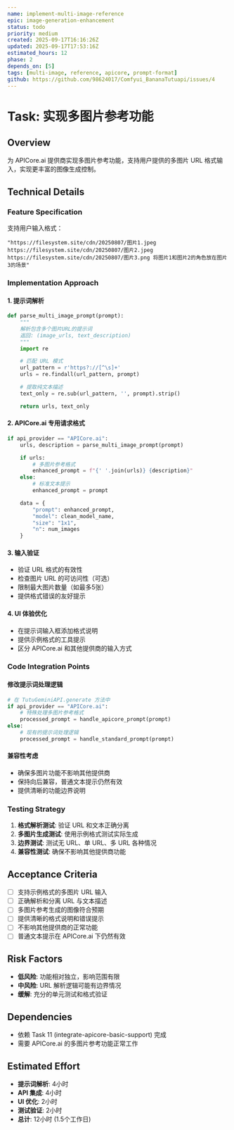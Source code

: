 ```yaml
---
name: implement-multi-image-reference
epic: image-generation-enhancement
status: todo
priority: medium
created: 2025-09-17T16:16:26Z
updated: 2025-09-17T17:53:16Z
estimated_hours: 12
phase: 2
depends_on: [5]
tags: [multi-image, reference, apicore, prompt-format]
github: https://github.com/98624017/Comfyui_BananaTutuapi/issues/4
---
```


# Task: 实现多图片参考功能

## Overview
为 APICore.ai 提供商实现多图片参考功能，支持用户提供的多图片 URL 格式输入，实现更丰富的图像生成控制。

## Technical Details

### Feature Specification
支持用户输入格式：
```
"https://filesystem.site/cdn/20250807/图片1.jpeg https://filesystem.site/cdn/20250807/图片2.jpeg https://filesystem.site/cdn/20250807/图片3.png 将图片1和图片2的角色放在图片3的场景"
```

### Implementation Approach

#### 1. 提示词解析
```python
def parse_multi_image_prompt(prompt):
    """
    解析包含多个图片URL的提示词
    返回: (image_urls, text_description)
    """
    import re

    # 匹配 URL 模式
    url_pattern = r'https?://[^\s]+'
    urls = re.findall(url_pattern, prompt)

    # 提取纯文本描述
    text_only = re.sub(url_pattern, '', prompt).strip()

    return urls, text_only
```

#### 2. APICore.ai 专用请求格式
```python
if api_provider == "APICore.ai":
    urls, description = parse_multi_image_prompt(prompt)

    if urls:
        # 多图片参考格式
        enhanced_prompt = f"{' '.join(urls)} {description}"
    else:
        # 标准文本提示
        enhanced_prompt = prompt

    data = {
        "prompt": enhanced_prompt,
        "model": clean_model_name,
        "size": "1x1",
        "n": num_images
    }
```

#### 3. 输入验证
- 验证 URL 格式的有效性
- 检查图片 URL 的可访问性（可选）
- 限制最大图片数量（如最多5张）
- 提供格式错误的友好提示

#### 4. UI 体验优化
- 在提示词输入框添加格式说明
- 提供示例格式的工具提示
- 区分 APICore.ai 和其他提供商的输入方式

### Code Integration Points

#### 修改提示词处理逻辑
```python
# 在 TutuGeminiAPI.generate 方法中
if api_provider == "APICore.ai":
    # 特殊处理多图片参考格式
    processed_prompt = handle_apicore_prompt(prompt)
else:
    # 现有的提示词处理逻辑
    processed_prompt = handle_standard_prompt(prompt)
```

#### 兼容性考虑
- 确保多图片功能不影响其他提供商
- 保持向后兼容，普通文本提示仍然有效
- 提供清晰的功能边界说明

### Testing Strategy
1. **格式解析测试**: 验证 URL 和文本正确分离
2. **多图片生成测试**: 使用示例格式测试实际生成
3. **边界测试**: 测试无 URL、单 URL、多 URL 各种情况
4. **兼容性测试**: 确保不影响其他提供商功能

## Acceptance Criteria
- [ ] 支持示例格式的多图片 URL 输入
- [ ] 正确解析和分离 URL 与文本描述
- [ ] 多图片参考生成的图像符合预期
- [ ] 提供清晰的格式说明和错误提示
- [ ] 不影响其他提供商的正常功能
- [ ] 普通文本提示在 APICore.ai 下仍然有效

## Risk Factors
- **低风险**: 功能相对独立，影响范围有限
- **中风险**: URL 解析逻辑可能有边界情况
- **缓解**: 充分的单元测试和格式验证

## Dependencies
- 依赖 Task 11 (integrate-apicore-basic-support) 完成
- 需要 APICore.ai 的多图片参考功能正常工作

## Estimated Effort
- **提示词解析**: 4小时
- **API 集成**: 4小时
- **UI 优化**: 2小时
- **测试验证**: 2小时
- **总计**: 12小时 (1.5个工作日)
